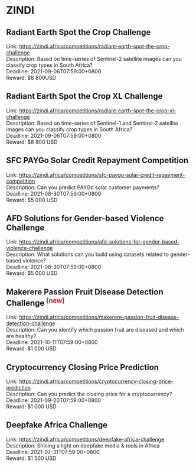 # ZINDI



## Radiant Earth Spot the Crop Challenge

Link: https://zindi.africa/competitions/radiant-earth-spot-the-crop-challenge  
Description: Based on time-series of Sentinel-2 satellite images can you classify crop types in South Africa?  
Deadline: 2021-09-06T07:59:00+0800  
Reward: $8 800USD  


## Radiant Earth Spot the Crop XL Challenge

Link: https://zindi.africa/competitions/radiant-earth-spot-the-crop-xl-challenge  
Description: Based on time-series of Sentinel-1 and Sentinel-2 satellite images can you classify crop types in South Africa?  
Deadline: 2021-09-06T07:59:00+0800  
Reward: $8 800 USD  


## SFC PAYGo Solar Credit Repayment Competition

Link: https://zindi.africa/competitions/sfc-paygo-solar-credit-repayment-competition  
Description: Can you predict PAYGo solar customer payments?  
Deadline: 2021-08-30T07:59:00+0800  
Reward: $5 000 USD  


## AFD Solutions for Gender-based Violence Challenge

Link: https://zindi.africa/competitions/afd-solutions-for-gender-based-violence-challenge  
Description: What solutions can you build using datasets related to gender-based violence?  
Deadline: 2021-08-30T07:59:00+0800  
Reward: $5 000 USD  


## Makerere Passion Fruit Disease Detection Challenge <sup style="color:red">[new]<sup>  

Link: https://zindi.africa/competitions/makerere-passion-fruit-disease-detection-challenge  
Description: Can you identify which passion fruit are diseased and which are healthy?  
Deadline: 2021-10-11T07:59:00+0800  
Reward: $1 000 USD  


## Cryptocurrency Closing Price Prediction

Link: https://zindi.africa/competitions/cryptocurrency-closing-price-prediction  
Description: Can you predict the closing price for a cryptocurrency?   
Deadline: 2021-09-20T07:59:00+0800  
Reward: $1 000 USD  


## Deepfake Africa Challenge 

Link: https://zindi.africa/competitions/deepfake-africa-challenge  
Description: Shining a light on deepfake media & tools in Africa   
Deadline: 2021-07-31T07:59:00+0800  
Reward: $1 500 USD  

